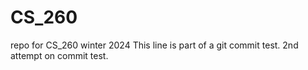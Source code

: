 # CS_260
repo for CS_260 winter 2024
This line is part of a git commit test.
2nd attempt on commit test.
